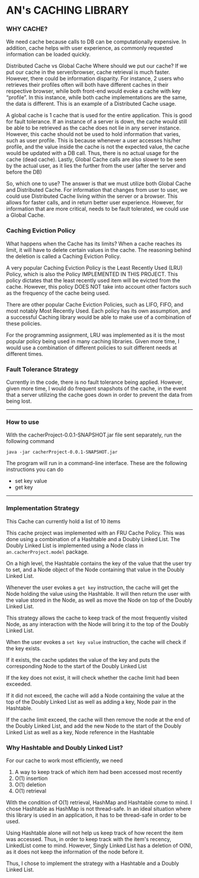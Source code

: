 # AN's CACHING LIBRARY
### WHY CACHE?
We need cache because calls to DB can be computationally expensive. In addition, cache helps with user experience, as commonly requested information can be loaded quickly.

Distributed Cache vs Global Cache
Where should we put our cache? If we put our cache in the server/browser, cache retrieval is much faster. However, there could be information disparity. For instance, 2 users who retrieves their profiles often will both have different caches in their respective browser, while both front-end would evoke a cache with key “profile”. In this instance, while both cache implementations are the same, the data is different. This is an example of a Distributed Cache usage.

A global cache is 1 cache that is used for the entire application. This is good for fault tolerance. If an instance of a server is down, the cache would still be able to be retrieved as the cache does not lie in any server instance. However, this cache should not be used to hold information that varies, such as user profile. This is because whenever a user accesses his/her profile, and the value inside the cache is not the expected value, the cache would be updated with a DB call. Thus, there is no actual usage for the cache (dead cache). Lastly, Global Cache calls are also slower to be seen by the actual user, as it lies the further from the user (after the server and before the DB)

So, which one to use? The answer is that we must utilize both Global Cache and Distributed Cache. For information that changes from user to user, we could use Distributed Cache living within the server or a browser. This allows for faster calls, and in return better user experience. However, for information that are more critical, needs to be fault tolerated, we could use a Global Cache.

### Caching Eviction Policy
What happens when the Cache has its limits? When a cache reaches its limit, it will have to delete certain values in the cache. The reasoning behind the deletion is called a Caching Eviction Policy.

A very popular Caching Eviction Policy is the Least Recently Used (LRU) Policy, which is also the Policy IMPLEMENTED IN THIS PROJECT. This policy dictates that the least recently used item will be evicted from the cache. However, this policy DOES NOT take into account other factors such as the frequency of the cache being used.

There are other popular Cache Eviction Policies, such as LIFO, FIFO, and most notably Most Recently Used. Each policy has its own assumption, and a successful Caching library would be able to make use of a combination of these policies.

For the programming assignment, LRU was implemented as it is the most popular policy being used in many caching libraries. Given more time, I would use a combination of different policies to suit different needs at different times.

### Fault Tolerance Strategy
Currently in the code, there is no fault tolerance being applied. However, given more time, I would do frequent snapshots of the cache, in the event that a server utilizing the cache goes down in order to prevent the data from being lost.
____________________________________________

### How to use
With the cacherProject-0.0.1-SNAPSHOT.jar file sent separately, run the following command

`
java -jar cacherProject-0.0.1-SNAPSHOT.jar
`

The program will run in a command-line interface. These are the following instructions you can do


- set key value
- get key

____________________________________________
### Implementation Strategy
This Cache can currently hold a list of 10 items

This cache project was implemented with an FRU Cache Policy. This was done using a combination of a Hashtable and a Doubly Linked List. The Doubly Linked List is implemented using a Node class in `an.cacherProject.model` package.

On a high level, the Hashtable contains the key of the value that the user try to set, and a Node object of the Node containing that value in the Doubly Linked List.

Whenever the user evokes a `get key` instruction, the cache will get the Node holding the value using the Hashtable. It will then return the user with the value stored in the Node, as well as move the Node on top of the Doubly Linked List.

This strategy allows the cache to keep track of the most frequently visited Node, as any interaction with the Node will bring it to the top of the Doubly Linked List.

When the user evokes a `set key value` instruction, the cache will check if the key exists. 

If it exists, the cache updates the value of the key and puts the corresponding Node to the start of the Doubly Linked List

If the key does not exist, it will check whether the cache limit had been exceeded. 

If it did not exceed, the cache will add a Node containing the value at the top of the Doubly Linked List as well as adding a key, Node pair in the Hashtable.

If the cache limit exceed, the cache will then remove the node at the end of the Doubly Linked List, and add the new Node to the start of the Doubly Linked List as well as a key, Node reference in the Hashtable

### Why Hashtable and Doubly Linked List?
For our cache to work most efficiently, we need
1. A way to keep track of which item had been accessed most recently
2. O(1) insertion
3. O(1) deletion
4. O(1) retrieval

With the condition of O(1) retrieval, HashMap and Hashtable come to mind. I chose Hashtable as HashMap is not thread-safe. In an ideal situation where this library is used in an application, it has to be thread-safe in order to be used. 

Using Hashtable alone will not help us keep track of how recent the item was accessed. Thus, in order to keep track with the item's recency, LinkedList come to mind. However, Singly Linked List has a deletion of O(N), as it does not keep the information of the node before it.

Thus, I chose to implement the strategy with a Hashtable and a Doubly Linked List.

